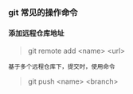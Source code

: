### git 常见的操作命令

#### 添加远程仓库地址

>git remote add &lt;name&gt; &lt;url&gt;

`基于多个远程仓库下，提交时，使用命令`

> git push &lt;name&gt; &lt;branch&gt;